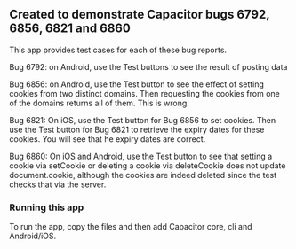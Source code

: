## Created to demonstrate Capacitor bugs 6792, 6856, 6821 and 6860

This app provides test cases for each of these bug reports.

Bug 6792: on Android, use the Test buttons to see the result of posting data

Bug 6856: on Android, use the Test button to see the effect of setting cookies from two distinct domains. Then requesting the cookies from one of the domains returns all of them. This is wrong.

Bug 6821: On iOS, use the Test button for Bug 6856 to set cookies. Then use the Test button for Bug 6821 to retrieve the expiry dates for these cookies. You will see that he expiry dates are correct.

Bug 6860: On iOS and Android, use the Test button to see that setting a cookie via setCookie or deleting a cookie via deleteCookie does not update document.cookie, although the cookies are indeed deleted since the test checks that via the server.


### Running this app

To run the app, copy the files and then add Capacitor core, cli and Android/iOS.

